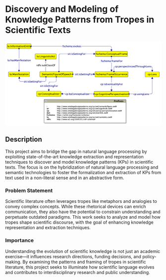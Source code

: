 # Discovery and Modeling of Knowledge Patterns from Tropes in Scientific Texts 

![Figure 1: Pattern image](pattern-image.png)


## Description
This project aims to bridge the gap in natural language processing by exploiting state-of-the-art knowledge extraction and representation techniques to discover and model knowledge patterns (KPs) in scientific texts. The focus is on the hybridization of natural language processing and semantic technologies to foster the formalization and extraction of KPs from text used in a non-literal sense and in an abstractive form.

### Problem Statement
Scientific literature often leverages tropes like metaphors and analogies to convey complex concepts. While these rhetorical devices can enrich communication, they also have the potential to constrain understanding and perpetuate outdated paradigms. This work seeks to analyze and model how tropes shape scientific discourse, with the goal of enhancing knowledge representation and extraction techniques.

### Importance
Understanding the evolution of scientific knowledge is not just an academic exercise—it influences research directions, funding decisions, and policy-making. By examining the patterns and framing of tropes in scientific literature, this project seeks to illuminate how scientific language evolves and contributes to interdisciplinary research and public understanding.

